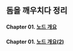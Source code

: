 ## 돔을 깨우치다 정리

#### Chapter 01. [노드 개요](<https://github.com/dongwonnn/DOM_Enlightenment/blob/main/summary/Chapter01(1).md>)

#### Chapter 01. [노드 개요(2)](<https://github.com/dongwonnn/DOM_Enlightenment/blob/main/summary/Chapter01(2).md>)
